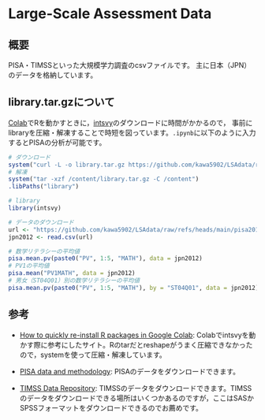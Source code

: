 # Large-Scale Assessment Data

## 概要
PISA・TIMSSといった大規模学力調査のcsvファイルです。
主に日本（JPN）のデータを格納しています。


## library.tar.gzについて
[Colab](https://colab.research.google.com/)でRを動かすときに，[intsvy](https://cran.r-project.org/web/packages/intsvy/index.html)のダウンロードに時間がかかるので，
事前にlibraryを圧縮・解凍することで時短を図っています。`.ipynb`に以下のように入力するとPISAの分析が可能です。

```R
# ダウンロード
system("curl -L -o library.tar.gz https://github.com/kawa5902/LSAdata/raw/refs/heads/main/202412library.tar.gz")
# 解凍
system("tar -xzf /content/library.tar.gz -C /content")
.libPaths("library")

# library
library(intsvy)

# データのダウンロード
url <- "https://github.com/kawa5902/LSAdata/raw/refs/heads/main/pisa2012stuJPN.csv"
jpn2012 <- read.csv(url)

# 数学リテラシーの平均値
pisa.mean.pv(paste0("PV", 1:5, "MATH"), data = jpn2012)
# PV1の平均値
pisa.mean("PV1MATH", data = jpn2012)
# 男女（ST04Q01）別の数学リテラシーの平均値
pisa.mean.pv(paste0("PV", 1:5, "MATH"), by = "ST04Q01", data = jpn2012)
```


## 参考
- [How to quickly re-install R packages in Google Colab](https://www.tanyongsheng.com/note/how-to-quickly-re-install-r-packages-in-google-colab/): Colabでintsvyを動かす際に参考にしたサイト。Rのtarだとreshapeがうまく圧縮できなかったので，systemを使って圧縮・解凍しています。

- [PISA data and methodology](https://www.oecd.org/en/about/programmes/pisa/pisa-data.html): PISAのデータをダウンロードできます。
- [TIMSS Data Repository](https://www.iea.nl/data-tools/repository/timss): TIMSSのデータをダウンロードできます。TIMSSのデータをダウンロードできる場所はいくつかあるのですが，ここはSASかSPSSフォーマットをダウンロードできるのでお薦めです。

